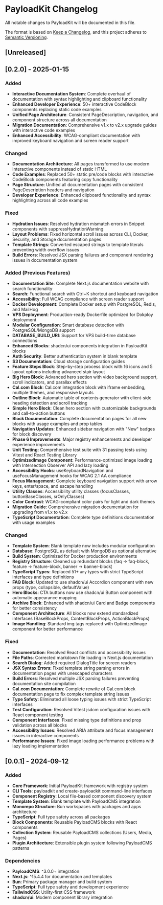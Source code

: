 # PayloadKit Changelog

All notable changes to PayloadKit will be documented in this file.

The format is based on [Keep a Changelog](https://keepachangelog.com/en/1.0.0/),
and this project adheres to [Semantic Versioning](https://semver.org/spec/v2.0.0.html).

## [Unreleased]

## [0.2.0] - 2025-01-15

### Added
- **Interactive Documentation System**: Complete overhaul of documentation with syntax highlighting and clipboard functionality
- **Enhanced Developer Experience**: 50+ interactive CodeBlock components replacing static code examples
- **Unified Page Architecture**: Consistent PageDescription, navigation, and component structure across all documentation
- **Migration Documentation**: Comprehensive v1.x to v2.x upgrade guides with interactive code examples
- **Enhanced Accessibility**: WCAG-compliant documentation with improved keyboard navigation and screen reader support

### Changed
- **Documentation Architecture**: All pages transformed to use modern interactive components instead of static HTML
- **Code Examples**: Replaced 50+ static pre/code blocks with interactive CodeBlock components featuring copy functionality
- **Page Structure**: Unified all documentation pages with consistent PageDescription headers and navigation
- **Developer Experience**: Enhanced clipboard functionality and syntax highlighting across all code examples

### Fixed
- **Hydration Issues**: Resolved hydration mismatch errors in Snippet components with suppressHydrationWarning
- **Layout Problems**: Fixed horizontal scroll issues across CLI, Docker, Security, and Storage documentation pages
- **Template Strings**: Converted escaped strings to template literals preventing width overflow issues
- **Build Errors**: Resolved JSX parsing failures and component rendering issues in documentation system

### Added (Previous Features)
- **Documentation Site**: Complete Next.js documentation website with search functionality
- **Search**: Functional search with Ctrl+K shortcut and keyboard navigation
- **Accessibility**: Full WCAG compliance with screen reader support
- **Docker Development**: Complete Docker setup with PostgreSQL, Redis, and MailHog
- **VPS Deployment**: Production-ready Dockerfile optimized for Dokploy deployment
- **Modular Configuration**: Smart database detection with PostgreSQL/MongoDB support
- **DATABASE_BUILD_URI**: Support for VPS build-time database connections
- **Enhanced Blocks**: shadcn/ui components integration in PayloadKit blocks
- **Auth Security**: Better authentication system in blank template
- **S3 Documentation**: Cloud storage configuration guides
- **Feature Steps Block**: Step-by-step process block with 16 icons and 5 layout options including advanced stair layout
- **Big Hero Block**: Advanced hero section with video background support, scroll indicators, and parallax effects
- **Cal.com Block**: Cal.com integration block with iframe embedding, multiple themes, and responsive layouts
- **Outline Block**: Automatic table of contents generator with client-side heading detection and scroll tracking
- **Simple Hero Block**: Clean hero section with customizable backgrounds and call-to-action buttons
- **Block Documentation**: Complete documentation pages for all new blocks with usage examples and prop tables
- **Navigation Updates**: Enhanced sidebar navigation with "New" badges for block discovery
- **Phase 6 Improvements**: Major registry enhancements and developer experience improvements
- **Unit Testing**: Comprehensive test suite with 31 passing tests using Vitest and React Testing Library
- **OptimizedImage Component**: Performance-optimized image loading with Intersection Observer API and lazy loading
- **Accessibility Hooks**: useKeyboardNavigation and useFocusManagement hooks for WCAG 2.1 AA compliance
- **Focus Management**: Complete keyboard navigation support with arrow keys, enter/space, and escape handling
- **Utility Classes**: Accessibility utility classes (focusClasses, buttonBaseClasses, srOnlyClasses)
- **Color Contrast**: WCAG-compliant color pairs for light and dark themes
- **Migration Guide**: Comprehensive migration documentation for upgrading from v1.x to v2.x
- **TypeScript Documentation**: Complete type definitions documentation with usage examples

### Changed
- **Template System**: Blank template now includes modular configuration
- **Database**: PostgreSQL as default with MongoDB as optional alternative
- **Build System**: Optimized for Docker production environments
- **Registry Structure**: Cleaned up redundant blocks (faq → faq-block, feature → feature-block, banner → banner-block)
- **TypeScript Types**: Replaced 51+ `any` types with strict TypeScript interfaces and type definitions
- **FAQ Block**: Updated to use shadcn/ui Accordion component with new props (type, collapsible, defaultValue)
- **Hero Blocks**: CTA buttons now use shadcn/ui Button component with automatic appearance mapping
- **Archive Block**: Enhanced with shadcn/ui Card and Badge components for better consistency
- **Component Architecture**: All blocks now extend standardized interfaces (BaseBlockProps, ContentBlockProps, ActionBlockProps)
- **Image Handling**: Standard img tags replaced with OptimizedImage component for better performance

### Fixed
- **Documentation**: Resolved React conflicts and accessibility issues
- **File Paths**: Corrected markdown file loading in Next.js documentation
- **Search Dialog**: Added required DialogTitle for screen readers
- **JSX Syntax Errors**: Fixed template string parsing errors in documentation pages with unescaped characters
- **Build Errors**: Resolved multiple JSX parsing failures preventing documentation site compilation
- **Cal.com Documentation**: Complete rewrite of Cal.com block documentation page to fix complex template string issues
- **Type Safety**: Eliminated all loose typing issues with strict TypeScript interfaces
- **Test Configuration**: Resolved Vitest jsdom configuration issues with React component testing
- **Component Interfaces**: Fixed missing type definitions and prop validation across all blocks
- **Accessibility Issues**: Resolved ARIA attribute and focus management issues in interactive components
- **Performance Issues**: Fixed image loading performance problems with lazy loading implementation

## [0.0.1] - 2024-09-12

### Added
- **Core Framework**: Initial PayloadKit framework with registry system
- **CLI Tools**: payloadkit and create-payloadkit command-line interfaces
- **Component Registry**: Local file-based component discovery system
- **Template System**: Blank template with PayloadCMS integration
- **Monorepo Structure**: Bun workspaces with packages and apps architecture
- **TypeScript**: Full type safety across all packages
- **Block Components**: Reusable PayloadCMS blocks with React components
- **Collection System**: Reusable PayloadCMS collections (Users, Media, Pages)
- **Plugin Architecture**: Extensible plugin system following PayloadCMS patterns

### Dependencies
- **PayloadCMS**: ^3.0.0+ integration
- **Next.js**: ^15.4.4 for documentation and templates
- **Bun**: Primary package manager and build system
- **TypeScript**: Full type safety and development experience
- **TailwindCSS**: Utility-first CSS framework
- **shadcn/ui**: Modern component library integration